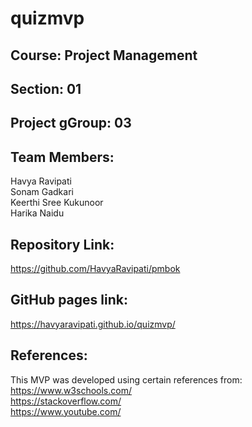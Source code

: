 # quizmvp

## Course: Project Management

## Section: 01

## Project gGroup: 03

## Team Members:
Havya Ravipati<br>
Sonam Gadkari<br>
Keerthi Sree Kukunoor<br>
Harika Naidu<br>

## Repository Link:
https://github.com/HavyaRavipati/pmbok

## GitHub pages link:
https://havyaravipati.github.io/quizmvp/

## References:
This MVP was developed using certain references from: <br>
https://www.w3schools.com/ <br>
https://stackoverflow.com/ <br>
https://www.youtube.com/  <br>


